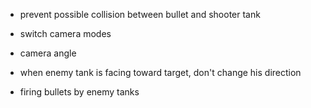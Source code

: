 

- prevent possible collision between bullet and shooter tank

- switch camera modes

- camera angle

- when enemy tank is facing toward target, don't change his direction

- firing bullets by enemy tanks

